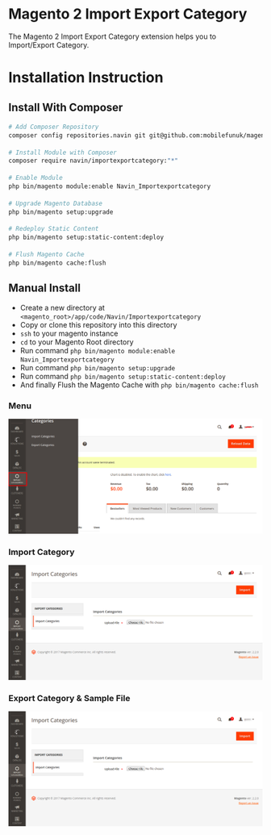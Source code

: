 # Magento 2 Import Export Category

The Magento 2 Import Export Category extension helps you to Import/Export Category.

# Installation Instruction

## Install With Composer
```BASH
# Add Composer Repository
composer config repositories.navin git git@github.com:mobilefunuk/magento2-import-export-category.git

# Install Module with Composer
composer require navin/importexportcategory:"*"

# Enable Module
php bin/magento module:enable Navin_Importexportcategory

# Upgrade Magento Database
php bin/magento setup:upgrade

# Redeploy Static Content
php bin/magento setup:static-content:deploy

# Flush Magento Cache
php bin/magento cache:flush
```

## Manual Install

- Create a new directory at `<magento_root>/app/code/Navin/Importexportcategory`
- Copy or clone this repository into this directory
- `ssh` to your magento instance
- `cd` to your Magento Root directory
- Run command `php bin/magento module:enable Navin_Importexportcategory`
- Run command `php bin/magento setup:upgrade`
- Run command `php bin/magento setup:static-content:deploy`
- And finally Flush the Magento Cache with `php bin/magento cache:flush`

### Menu
![Left Menu](https://raw.githubusercontent.com/navinbhudiya/all-module-screenshots/master/Importexportcategory/menu.png)

### Import Category
![Import Category](https://raw.githubusercontent.com/navinbhudiya/all-module-screenshots/master/Importexportcategory/import.png)

### Export Category & Sample File
![Export Category & Sample File](https://raw.githubusercontent.com/navinbhudiya/all-module-screenshots/master/Importexportcategory/import.png)
